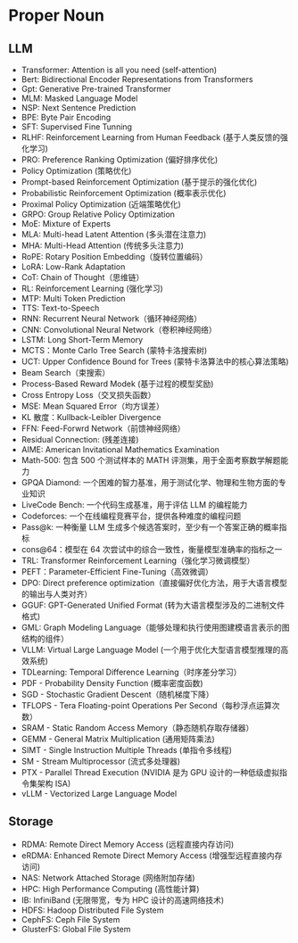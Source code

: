 # Proper Noun

## LLM

- Transformer: Attention is all you need (self-attention)
- Bert: Bidirectional Encoder Representations from Transformers
- Gpt: Generative Pre-trained Transformer
- MLM: Masked Language Model
- NSP: Next Sentence Prediction
- BPE: Byte Pair Encoding
- SFT: Supervised Fine Tunning
- RLHF: Reinforcement Learning from Human Feedback (基于人类反馈的强化学习)
- PRO: Preference Ranking Optimization (偏好排序优化)
- Policy Optimization (策略优化)
- Prompt-based Reinforcement Optimization (基于提示的强化优化)
- Probabilistic Reinforcement  Optimization (概率表示优化)
- Proximal Policy Optimization (近端策略优化)
- GRPO: Group Relative Policy Optimization
- MoE: Mixture of Experts
- MLA: Multi-head Latent Attention (多头潜在注意力)
- MHA: Multi-Head Attention (传统多头注意力)
- RoPE: Rotary Position Embedding（旋转位置编码）
- LoRA: Low-Rank Adaptation
- CoT: Chain of Thought（思维链）
- RL: Reinforcement Learning (强化学习)
- MTP: Multi Token Prediction 
- TTS: Text-to-Speech 
- RNN: Recurrent Neural Network（循环神经网络）
- CNN: Convolutional Neural Network（卷积神经网络）
- LSTM: Long Short-Term Memory
- MCTS：Monte Carlo Tree Search (蒙特卡洛搜索树)
- UCT: Upper Confidence Bound for Trees (蒙特卡洛算法中的核心算法策略)
- Beam Search（束搜索）
- Process-Based Reward Modek (基于过程的模型奖励)
- Cross Entropy Loss（交叉损失函数）
- MSE: Mean Squared Error（均方误差）
- KL 散度：Kullback-Leibler Divergence
- FFN: Feed-Forwrd Network（前馈神经网络）
- Residual Connection: (残差连接)
- AIME: American Invitational Mathematics Examination
- Math-500: 包含 500 个测试样本的 MATH 评测集，用于全面考察数学解题能力
- GPQA Diamond: 一个困难的智力基准，用于测试化学、物理和生物方面的专业知识
- LiveCode Bench: 一个代码生成基准，用于评估 LLM 的编程能力
- Codeforces: 一个在线编程竞赛平台，提供各种难度的编程问题
- Pass@k: 一种衡量 LLM 生成多个候选答案时，至少有一个答案正确的概率指标
- cons@64：模型在 64 次尝试中的综合一致性，衡量模型准确率的指标之一
- TRL: Transformer Reinforcement Learning（强化学习微调模型）
- PEFT：Parameter-Efficient Fine-Tuning（高效微调）
- DPO: Direct preference optimization（直接偏好优化方法，用于大语言模型的输出与人类对齐）
- GGUF: GPT-Generated Unified Format (转为大语言模型涉及的二进制文件格式)
- GML: Graph Modeling Language（能够处理和执行使用图建模语言表示的图结构的组件）
- VLLM: Virtual Large Language Model (一个用于优化大型语言模型推理的高效系统)
- TDLearning: Temporal Difference Learning（时序差分学习）
- PDF - Probability Density Function (概率密度函数)
- SGD - Stochastic Gradient Descent（随机梯度下降）
- TFLOPS - Tera Floating-point Operations Per Second（每秒浮点运算次数）
- SRAM - Static Random Access Memory（静态随机存取存储器）
- GEMM - General Matrix Multiplication (通用矩阵乘法)
- SIMT - Single Instruction Multiple Threads (单指令多线程)
- SM - Stream Multiprocessor (流式多处理器)
- PTX - Parallel Thread Execution (NVIDIA 是为 GPU 设计的一种低级虚拟指令集架构 ISA)
- vLLM - Vectorized Large Language Model

## Storage
- RDMA: Remote Direct Memory Access (远程直接内存访问)
- eRDMA: Enhanced Remote Direct Memory Access (增强型远程直接内存访问)
- NAS: Network Attached Storage (网络附加存储)
- HPC: High Performance Computing (高性能计算)
- IB: InfiniBand (无限带宽，专为 HPC 设计的高速网络技术)
- HDFS: Hadoop Distributed File System
- CephFS: Ceph File System
- GlusterFS: Global File System
















